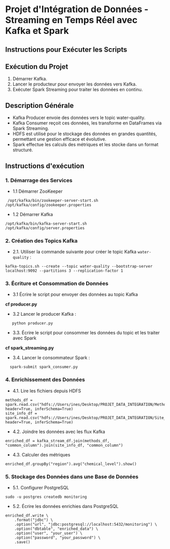 # Projet d'Intégration de Données - Streaming en Temps Réel avec Kafka et Spark

## Instructions pour Exécuter les Scripts

## Exécution du Projet
1. Démarrer Kafka.
2. Lancer le producteur pour envoyer les données vers Kafka.
3. Exécuter Spark Streaming pour traiter les données en continu.

## Description Générale
* Kafka Producer envoie des données vers le topic water-quality.
* Kafka Consumer reçoit ces données, les transforme en DataFrames via Spark Streaming.
* HDFS est utilisé pour le stockage des données en grandes quantités, permettant une gestion efficace et évolutive.
* Spark effectue les calculs des métriques et les stocke dans un format structuré.

## Instructions d'exécution

### 1. Démarrage des Services

* 1.1 Démarrer ZooKeeper

 ```
  /opt/kafka/bin/zookeeper-server-start.sh /opt/kafka/config/zookeeper.properties
```

* 1.2 Démarrer Kafka

 ```
 /opt/kafka/bin/kafka-server-start.sh /opt/kafka/config/server.properties
```
### 2. Création des Topics Kafka

* 2.1. Utiliser la commande suivante pour créer le topic Kafka `water-quality` :
 ```
kafka-topics.sh --create --topic water-quality --bootstrap-server localhost:9092 --partitions 3 --replication-factor 1
```
### 3. Écriture et Consommation de Données

* 3.1 Écrire le script pour envoyer des données au topic Kafka

__cf producer.py__

* 3.2 Lancer le producer Kafka :
```
   python producer.py
```

* 3.3. Écrire le script pour consommer les données du topic et les traiter avec Spark

**cf spark_streaming.py**

* 3.4. Lancer le consommateur Spark :
 ```
   spark-submit spark_consumer.py
```


### 4. Enrichissement des Données


* 4.1. Lire les fichiers depuis HDFS
```
methods_df = spark.read.csv("hdfs://Users/ines/Desktop/PROJET_DATA_INTEGRATION/Methods_2022_8_1.csv", header=True, inferSchema=True)
site_info_df = spark.read.csv("hdfs://Users/ines/Desktop/PROJET_DATA_INTEGRATION/Site_Information_2022_8_1.csv", header=True, inferSchema=True)
```

* 4.2. Joindre les données avec les flux Kafka
```
enriched_df = kafka_stream_df.join(methods_df, "common_column").join(site_info_df, "common_column")
```


* 4.3. Calculer des métriques
```
enriched_df.groupBy("region").avg("chemical_level").show()
```

### 5. Stockage des Données dans une Base de Données

* 5.1. Configurer PostgreSQL
```
sudo -u postgres createdb monitoring
```

* 5.2. Écrire les données enrichies dans PostgreSQL

```
enriched_df.write \
    .format("jdbc") \
    .option("url", "jdbc:postgresql://localhost:5432/monitoring") \
    .option("dbtable", "enriched_data") \
    .option("user", "your_user") \
    .option("password", "your_password") \
    .save()

```
